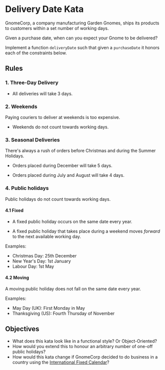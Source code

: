 # Delivery Date Kata

GnomeCorp, a company manufacturing Garden Gnomes, ships its products to customers within a set number of working days.

Given a purchase date, when can you expect your Gnome to be delivered?

Implement a function `deliveryDate` such that  given a `purchaseDate` it honors each of the constraints below.

## Rules

### 1. Three-Day Delivery

* All deliveries will take 3 days.

### 2. Weekends

Paying couriers to deliver at weekends is too expensive.

* Weekends do not count towards working days.

### 3. Seasonal Deliveries

There's always a rush of orders before Christmas and during the Summer Holidays.

* Orders placed during December will take 5 days.

* Orders placed during July and August will take 4 days.

### 4. Public holidays

Public holidays do not count towards working days.

#### 4.1 Fixed 

* A fixed public holiday occurs on the same date every year.

* A fixed public holiday that takes place during a weekend moves _forward_ to the next available working day.

Examples:
 - Christmas Day: 25th December
 - New Year's Day: 1st January
 - Labour Day: 1st May

#### 4.2 Moving

A moving public holiday does not fall on the same date every year.

Examples:
 - May Day (UK): First Monday in May
 - Thanksgiving (US): Fourth Thursday of November
 
## Objectives

 - What does this kata look like in a functional style? Or Object-Oriented?
 - How would you extend this to honour an arbitrary number of one-off public holidays?
 - How would this kata change if GnomeCorp decided to do business in a country using the [International Fixed Calendar](https://en.wikipedia.org/wiki/International_Fixed_Calendar)?